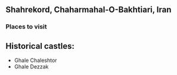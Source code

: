 ## Shahrekord, Chaharmahal-O-Bakhtiari, Iran

### Places to visit

## Historical castles:

- Ghale Chaleshtor
- Ghale Dezzak
